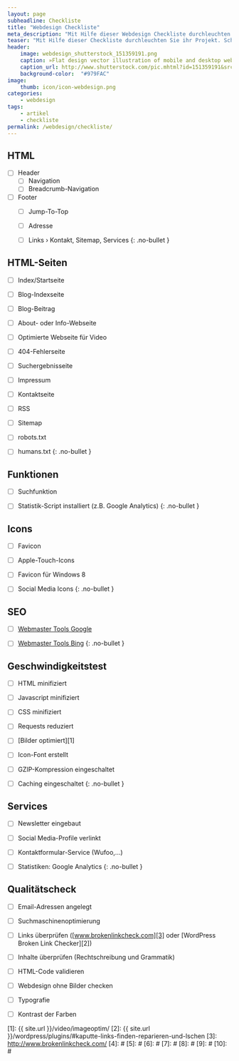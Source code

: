 ```yaml
---
layout: page
subheadline: Checkliste
title: "Webdesign Checkliste"
meta_description: "Mit Hilfe dieser Webdesign Checkliste durchleuchten Sie ihr Projekt und vergessen keine wichtigen Webdesign Elemente und Funktionen."
teaser: "Mit Hilfe dieser Checkliste durchleuchten Sie ihr Projekt. Schnell überprüfen Sie, ob alle Webdesign-Elemente dabei sind und Einstellungen für Suchmaschinen und die Geschwindigkeit optimiert wurden."
header:
    image: webdesign_shutterstock_151359191.png
    caption: »Flat design vector illustration of mobile and desktop website« von Shutterstock
    caption_url: http://www.shutterstock.com/pic.mhtml?id=151359191&src=id
    background-color:  "#979FAC"
image:
    thumb: icon/icon-webdesign.png
categories:
    - webdesign
tags:
    - artikel
    - checkliste
permalink: /webdesign/checkliste/
---
```

## HTML

- [ ] Header
    - [ ] Navigation
    - [ ] Breadcrumb-Navigation
- [ ] Footer
	- [ ] Jump-To-Top
	- [ ] Adresse
	- [ ] Links › Kontakt, Sitemap, Services
{: .no-bullet }



## HTML-Seiten

- [ ] Index/Startseite
- [ ] Blog-Indexseite
- [ ] Blog-Beitrag
- [ ] About- oder Info-Webseite
- [ ] Optimierte Webseite für Video
- [ ] 404-Fehlerseite
- [ ] Suchergebnisseite
- [ ] Impressum
- [ ] Kontaktseite
- [ ] RSS
- [ ] Sitemap
- [ ] robots.txt
- [ ] humans.txt
{: .no-bullet }



## Funktionen

- [ ] Suchfunktion
- [ ] Statistik-Script installiert (z.B. Google Analytics)
{: .no-bullet }



## Icons

- [ ] Favicon
- [ ] Apple-Touch-Icons
- [ ] Favicon für Windows 8
- [ ] Social Media Icons
{: .no-bullet }



## SEO

- [ ] [Webmaster Tools Google](https://www.google.com/webmasters/sitemaps/)
- [ ] [Webmaster Tools Bing](http://www.bing.com/webmaster)
{: .no-bullet }



## Geschwindigkeitstest

- [ ] HTML minifiziert
- [ ] Javascript minifiziert
- [ ] CSS minifiziert
- [ ] Requests reduziert
- [ ] [Bilder optimiert][1]
- [ ] Icon-Font erstellt
- [ ] GZIP-Kompression eingeschaltet
- [ ] Caching eingeschaltet
{: .no-bullet }



## Services

- [ ] Newsletter eingebaut
- [ ] Social Media-Profile verlinkt
- [ ] Kontaktformular-Service (Wufoo,...)
- [ ] Statistiken: Google Analytics 
{: .no-bullet }



## Qualitätscheck

- [ ] Email-Adressen angelegt
- [ ] Suchmaschinenoptimierung
- [ ] Links überprüfen ([www.brokenlinkcheck.com][3] oder [WordPress Broken Link Checker][2])
- [ ] Inhalte überprüfen (Rechtschreibung und Grammatik)
- [ ] HTML-Code validieren
- [ ] Webdesign ohne Bilder checken
- [ ] Typografie
- [ ] Kontrast der Farben











 [1]: {{ site.url }}/video/imageoptim/
 [2]: {{ site.url }}/wordpress/plugins/#kaputte-links-finden-reparieren-und-lschen
 [3]: http://www.brokenlinkcheck.com/
 [4]: #
 [5]: #
 [6]: #
 [7]: #
 [8]: #
 [9]: #
 [10]: #




